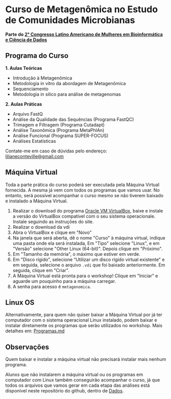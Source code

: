 <h1>Curso de Metagenômica no Estudo de Comunidades Microbianas</h1>

**Parte do [2° Congresso Latino Americano de Mulheres em Bioinformática e Ciência de Dados](https://wbds.la/conferences/2WBDSLAC/index.html)**

<h2>Programa do Curso</h2>

**1. Aulas Teóricas**
  - Introdução à Metagenômica
  - Metodologia in vitro da abordagem de Metagenômica
  - Sequenciamento
  - Metodologia in silico para análise de metagenomas
  
**2. Aulas Práticas**
  - Arquivo FastQ
  - Análise da Qualidade das Sequências (Programa FastQC)
  - Trimagem e Filtragem (Programa Cutadapt)
  - Análise Taxonômica (Programa MetaPhlAn)
  - Análise Funcional (Programa SUPER-FOCUS)
  - Análises Estatísticas
  
Contate-me em caso de dúvidas pelo endereço: lilianeconteville@gmail.com

<h2>Máquina Virtual</h2>

Toda a parte prática do curso poderá ser executada pela Máquina Virtual fornecida. A mesma já vem com todos os programas que vamos usar. No entanto, será possível acompanhar o curso mesmo se não tiverem baixado e instalado a Máquina Virtual.

1. Realizar o download do programa [Oracle VM VirtualBox](https://www.virtualbox.org/wiki/Downloads), baixe e instale a versão do VirtualBox compatível com o seu sistema operacionale. Instale seguindo as instruções do site.
2. Realizar o download da vdi 
3. Abra o VirtualBox e clique em "Novo"
4. Na janela que será aberta, dê o nome "Curso" à máquina virtual, indique uma pasta onde ela será instalada, Em "Tipo" selecione "Linux", e em "Versão" selecione "Other Linux (64-bit)". Depois clique em "Próximo".
5. Em "Tamanho da memória", o máximo que estiver em verde.
6. Em "Disco rígido", selecione “Utilizar um disco rígido virtual existente" e em seguida, selecione o arquivo <code>.vdi</code> que foi baixado anteriormente. Em seguida, clique em "Criar".
7. A Máquina Virtual está pronta para o workshop! Clique em "Iniciar" e aguarde um pouquinho para a máquina carregar.
8. A senha para acesso é <code>metagenomica</code>.

<h2>Linux OS</h2>

Alternativamente, para quem não quiser baixar a Máquina Virtual por já ter computador com o sistema operacional Linux instalado, podem baixar e instalar diretamente os programas que serão utilizados no workshop. Mais detalhes em: [Programas.md](./Programas.md)

<h2>Observações</h2>

Quem baixar e instalar a máquina virtual não precisará instalar mais nenhum programa.

Alunxs que não instalarem a máquina virtual ou os programas em computador com Linux também conseguirão acompanhar o curso, já que todos os arquivos que vamos gerar em cada etapa das análises está disponível neste repositório do github, dentro de [Dados](./Dados).
